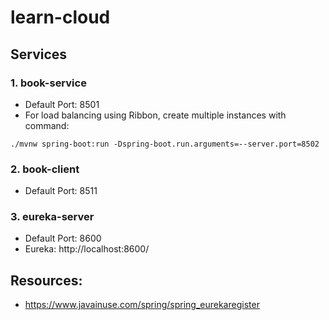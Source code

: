 # learn-cloud

## Services

### 1. book-service

- Default Port: 8501
- For load balancing using Ribbon, create multiple instances with command:
```
./mvnw spring-boot:run -Dspring-boot.run.arguments=--server.port=8502
```

### 2. book-client
- Default Port: 8511

### 3. eureka-server
- Default Port: 8600
- Eureka: http://localhost:8600/

## Resources:
 - https://www.javainuse.com/spring/spring_eurekaregister

